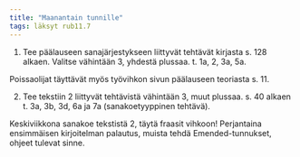 ```yaml
---
title: "Maanantain tunnille"
tags: läksyt rub11.7
---
```


1. Tee päälauseen sanajärjestykseen liittyvät tehtävät kirjasta s. 128 alkaen. Valitse vähintään 3, yhdestä plussaa. t. 1a, 2, 3a, 5a. 

Poissaolijat täyttävät myös työvihkon sivun päälauseen teoriasta s. 11.

2. Tee tekstiin 2 liittyvät tehtävistä vähintään 3, muut plussaa. s. 40 alkaen t. 3a, 3b, 3d, 6a ja 7a (sanakoetyyppinen tehtävä). 

Keskiviikkona sanakoe tekstistä 2, täytä fraasit vihkoon! Perjantaina ensimmäisen kirjoitelman palautus, muista tehdä Emended-tunnukset, ohjeet tulevat sinne. 